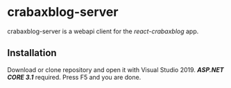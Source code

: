 # crabaxblog-server

crabaxblog-server is a webapi client for the *react-crabaxblog* app.

## Installation

Download or clone repository and open it with Visual Studio 2019. ___ASP.NET CORE 3.1___ required. Press F5 and you are done.
